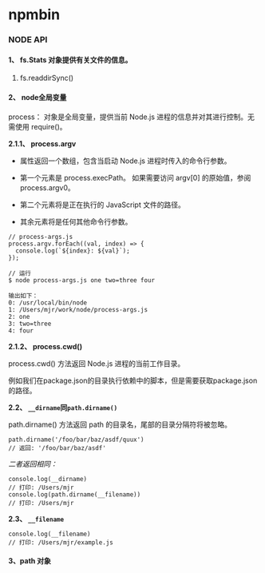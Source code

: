 # npmbin

### NODE API

#### 1、 fs.Stats 对象提供有关文件的信息。

1. fs.readdirSync()

#### 2、 node全局变量

process： 对象是全局变量，提供当前 Node.js 进程的信息并对其进行控制。无需使用 require()。

**2.1.1、 process.argv** 

- 属性返回一个数组，包含当启动 Node.js 进程时传入的命令行参数。 

- 第一个元素是 process.execPath。 如果需要访问 argv[0] 的原始值，参阅 process.argv0。

- 第二个元素将是正在执行的 JavaScript 文件的路径。 

- 其余元素将是任何其他命令行参数。

```
// process-args.js
process.argv.forEach((val, index) => {
  console.log(`${index}: ${val}`);
});

// 运行
$ node process-args.js one two=three four

输出如下：
0: /usr/local/bin/node
1: /Users/mjr/work/node/process-args.js
2: one
3: two=three
4: four

```

**2.1.2、 process.cwd()**

process.cwd() 方法返回 Node.js 进程的当前工作目录。 

例如我们在package.json的目录执行依赖中的脚本，但是需要获取package.json的路径。

**2.2、 `__dirname`同`path.dirname()`**

path.dirname() 方法返回 path 的目录名，尾部的目录分隔符将被忽略。

```
path.dirname('/foo/bar/baz/asdf/quux')
// 返回: '/foo/bar/baz/asdf'
```

*二者返回相同：*

```
console.log(__dirname)
// 打印: /Users/mjr
console.log(path.dirname(__filename))
// 打印: /Users/mjr
```


**2.3、 `__filename`**

```
console.log(__filename)
// 打印: /Users/mjr/example.js
```

#### 3、path 对象